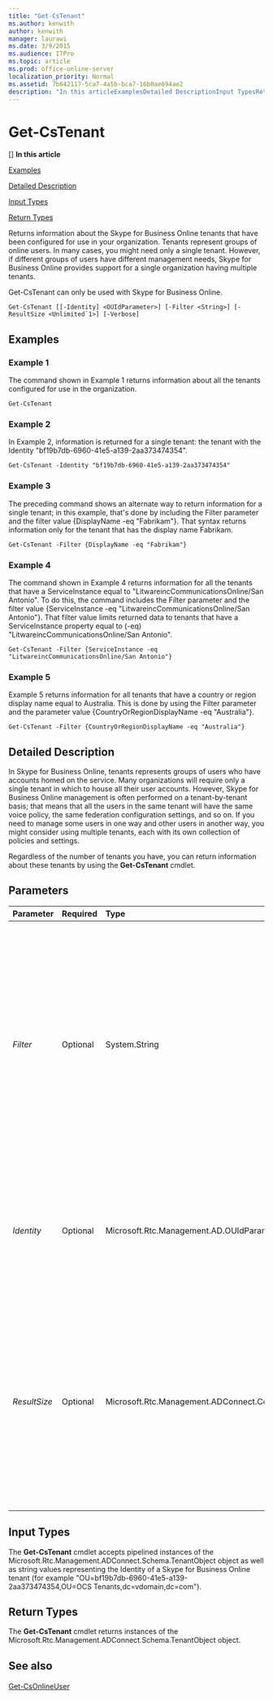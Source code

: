 ```yaml
---
title: "Get-CsTenant"
ms.author: kenwith
author: kenwith
manager: laurawi
ms.date: 3/9/2015
ms.audience: ITPro
ms.topic: article
ms.prod: office-online-server
localization_priority: Normal
ms.assetid: 7b642117-5ca7-4a5b-bca7-16b0ae694ae2
description: "In this articleExamplesDetailed DescriptionInput TypesReturn Types"
---
```


# Get-CsTenant
[]
 **In this article**
  
[Examples](#Examples)
  
[Detailed Description](#DetailedDescription)
  
[Input Types](#InputTypes)
  
[Return Types](#ReturnTypes)
  
Returns information about the Skype for Business Online tenants that have been configured for use in your organization. Tenants represent groups of online users. In many cases, you might need only a single tenant. However, if different groups of users have different management needs, Skype for Business Online provides support for a single organization having multiple tenants.
  
Get-CsTenant can only be used with Skype for Business Online.
  
```
Get-CsTenant [[-Identity] <OUIdParameter>] [-Filter <String>] [-ResultSize <Unlimited`1>] [-Verbose]
```

## Examples
<a name="Examples"> </a>

### Example 1

The command shown in Example 1 returns information about all the tenants configured for use in the organization.
  
```
Get-CsTenant
```

### Example 2

In Example 2, information is returned for a single tenant: the tenant with the Identity "bf19b7db-6960-41e5-a139-2aa373474354".
  
```
Get-CsTenant -Identity "bf19b7db-6960-41e5-a139-2aa373474354"
```

### Example 3

The preceding command shows an alternate way to return information for a single tenant; in this example, that's done by including the Filter parameter and the filter value {DisplayName -eq "Fabrikam"}. That syntax returns information only for the tenant that has the display name Fabrikam.
  
```
Get-CsTenant -Filter {DisplayName -eq "Fabrikam"}
```

### Example 4

The command shown in Example 4 returns information for all the tenants that have a ServiceInstance equal to "LitwareincCommunicationsOnline/San Antonio". To do this, the command includes the Filter parameter and the filter value {ServiceInstance -eq "LitwareincCommunicationsOnline/San Antonio"}. That filter value limits returned data to tenants that have a ServiceInstance property equal to (-eq) "LitwareincCommunicationsOnline/San Antonio".
  
```
Get-CsTenant -Filter {ServiceInstance -eq "LitwareincCommunicationsOnline/San Antonio"}
```

### Example 5

Example 5 returns information for all tenants that have a country or region display name equal to Australia. This is done by using the Filter parameter and the parameter value {CountryOrRegionDisplayName -eq "Australia"}.
  
```
Get-CsTenant -Filter {CountryOrRegionDisplayName -eq "Australia"}
```

## Detailed Description
<a name="DetailedDescription"> </a>

In Skype for Business Online, tenants represents groups of users who have accounts homed on the service. Many organizations will require only a single tenant in which to house all their user accounts. However, Skype for Business Online management is often performed on a tenant-by-tenant basis; that means that all the users in the same tenant will have the same voice policy, the same federation configuration settings, and so on. If you need to manage some users in one way and other users in another way, you might consider using multiple tenants, each with its own collection of policies and settings.
  
Regardless of the number of tenants you have, you can return information about these tenants by using the **Get-CsTenant** cmdlet. 
  
## Parameters
<a name="DetailedDescription"> </a>

|**Parameter**|**Required**|**Type**|**Description**|
|:-----|:-----|:-----|:-----|
| _Filter_ <br/> |Optional  <br/> |System.String  <br/> |Enables you to return data by using Active Directory attributes and without having to specify the full Active Directory distinguished name. For example, to retrieve a tenant by using the tenant display name, use syntax similar to this:  <br/> Get-CsTenant -Filter {DisplayName -eq "FabrikamTenant"}  <br/> To return all tenants that use a Fabrikam domain use this syntax:  <br/> Get-CsTenant -Filter {Domains -like "\*fabrikam\*"}  <br/> The Filter parameter uses the same Windows PowerShell filtering syntax is used by the Where-Object cmdlet.  <br/> You cannot use both the Identity parameter and the Filter parameter in the same command.  <br/> |
| _Identity_ <br/> |Optional  <br/> |Microsoft.Rtc.Management.AD.OUIdParameter  <br/> |Active Directory distinguished name of the tenant. For example:  <br/> -Identity "OU=bf19b7db-6960-41e5-a139-2aa373474354,OU=OCS Tenants,dc=litwareinc,dc=com"  <br/> If you do not include either the Identity or the Filter parameter then the **Get-CsTenant** cmdlet will return information about all your tenants.  <br/> |
| _ResultSize_ <br/> |Optional  <br/> |Microsoft.Rtc.Management.ADConnect.Core.Unlimited`1  <br/> |Enables you to limit the number of records returned by the cmdlet. For example, to return seven tenants (regardless of the number of tenants that are in your forest) include the ResultSize parameter and set the parameter value to 7. Note that there is no way to guarantee which 7 users will be returned.  <br/> The result size can be set to any whole number between 0 and 2147483647, inclusive. If set to 0 the command will run, but no data will be returned. If you set the tenants to 7 but you have only three contacts in your forest, the command will return those three tenants and then complete without error.  <br/> |
   
## Input Types
<a name="InputTypes"> </a>

The **Get-CsTenant** cmdlet accepts pipelined instances of the Microsoft.Rtc.Management.ADConnect.Schema.TenantObject object as well as string values representing the Identity of a Skype for Business Online tenant (for example "OU=bf19b7db-6960-41e5-a139-2aa373474354,OU=OCS Tenants,dc=vdomain,dc=com"). 
  
## Return Types
<a name="ReturnTypes"> </a>

The **Get-CsTenant** cmdlet returns instances of the Microsoft.Rtc.Management.ADConnect.Schema.TenantObject object. 
  
## See also
<a name="ReturnTypes"> </a>

#### 

[Get-CsOnlineUser](get-csonlineuser.md)

